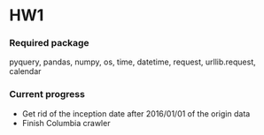 # HW1
### Required package
pyquery, pandas, numpy, os, time, datetime, request, urllib.request, calendar
### Current progress
* Get rid of the inception date after 2016/01/01 of the origin data
* Finish Columbia crawler
